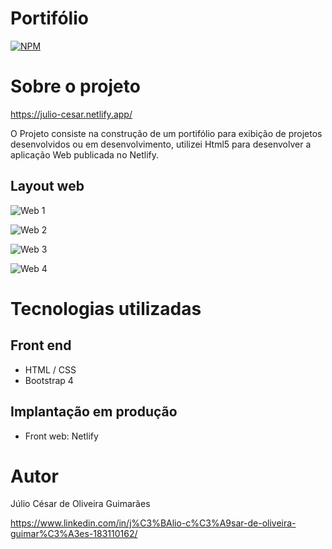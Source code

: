 # Portifólio

[![NPM](https://img.shields.io/npm/l/react)](https://github.com/c3saroliveira/portifolio/blob/main/LICENSE) 

# Sobre o projeto

https://julio-cesar.netlify.app/

O Projeto consiste na construção de um portifólio para exibição de projetos desenvolvidos ou em desenvolvimento, utilizei Html5 para desenvolver a aplicação Web publicada no Netlify.

## Layout web
![Web 1](https://github.com/c3saroliveira/juliocesar/blob/main/assets/me.png)

![Web 2](https://github.com/c3saroliveira/juliocesar/blob/main/assets/projects.png)

![Web 3](https://github.com/c3saroliveira/juliocesar/blob/main/assets/skills.png)

![Web 4](https://github.com/c3saroliveira/juliocesar/blob/main/assets/certificates.png)


# Tecnologias utilizadas

## Front end
- HTML / CSS
- Bootstrap 4

## Implantação em produção
- Front web: Netlify

# Autor

Júlio César de Oliveira Guimarães

https://www.linkedin.com/in/j%C3%BAlio-c%C3%A9sar-de-oliveira-guimar%C3%A3es-183110162/
